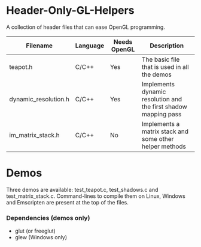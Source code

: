 # Header-Only-GL-Helpers
A collection of header files that can ease OpenGL programming.

| Filename             | Language | Needs OpenGL | Description                                                     |
|----------------------|----------|--------------|-----------------------------------------------------------------|
| teapot.h             |   C/C++  |      Yes     | The basic file that is used in all the demos                    |
| dynamic_resolution.h |   C/C++  |      Yes     | Implements dynamic resolution and the first shadow mapping pass |
| im_matrix_stack.h    |   C/C++  |      No      | Implements a matrix stack and some other helper methods         |

# Demos
Three demos are available: test_teapot.c, test_shadows.c and test_matrix_stack.c.
Command-lines to compile them on Linux, Windows and Emscripten are present at the top of the files.

### Dependencies (demos only)
* glut (or freeglut)
* glew (Windows only)



